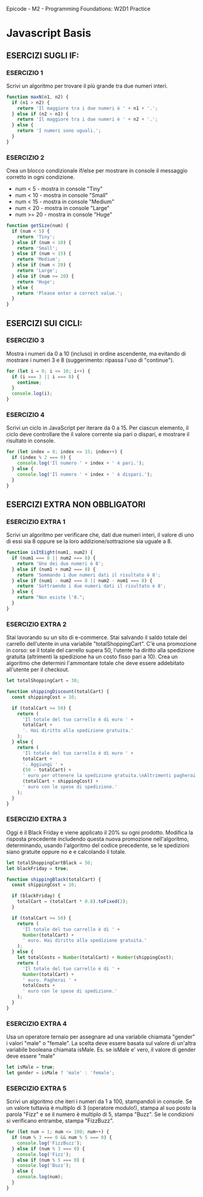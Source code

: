 Epicode - M2 - Programming Foundations: W2D1 Practice

# Javascript Basis

## ESERCIZI SUGLI IF: 

### ESERCIZIO 1
Scrivi un algoritmo per trovare il più grande tra due numeri interi.

~~~javascript  
function maxN(n1, n2) {
  if (n1 > n2) {
    return 'Il maggiore tra i due numeri è ' + n1 + '.';
  } else if (n2 > n1) {
    return 'Il maggiore tra i due numeri è ' + n2 + '.';
  } else {
    return 'I numeri sono uguali.';
  }
}
~~~  

### ESERCIZIO 2
Crea un blocco condizionale if/else per mostrare in console il messaggio corretto in ogni condizione.

- num < 5 - mostra in console "Tiny"
- num < 10 - mostra in console "Small"
- num < 15 - mostra in console "Medium"
- num < 20 - mostra in console "Large"
- num >= 20 - mostra in console "Huge"

~~~javascript  
function getSize(num) {
  if (num < 5) {
    return 'Tiny';
  } else if (num < 10) {
    return 'Small';
  } else if (num < 15) {
    return 'Medium';
  } else if (num < 20) {
    return 'Large';
  } else if (num >= 20) {
    return 'Huge';
  } else {
    return 'Please enter a correct value.';
  }
}
~~~

## ESERCIZI SUI CICLI: 

### ESERCIZIO 3
Mostra i numeri da 0 a 10 (incluso) in ordine ascendente, ma evitando di mostrare i numeri 3 e 8 (suggerimento: ripassa l'uso di "continue").

~~~javascript  
for (let i = 0; i <= 10; i++) {
  if (i === 3 || i === 8) {
    continue;
  }
  console.log(i);
}
~~~

### ESERCIZIO 4
Scrivi un ciclo in JavaScript per iterare da 0 a 15. Per ciascun elemento, il ciclo deve controllare the il valore corrente sia pari o dispari, e mostrare il risultato in console.

~~~javascript  
for (let index = 0; index <= 15; index++) {
  if (index % 2 === 0) {
    console.log('Il numero ' + index + ' è pari.');
  } else {
    console.log('Il numero ' + index + ' è dispari.');
  }
}
~~~

## ESERCIZI EXTRA NON OBBLIGATORI

### ESERCIZIO EXTRA 1
Scrivi un algoritmo per verificare che, dati due numeri interi, il valore di uno di essi sia 8 oppure se la loro addizione/sottrazione sia uguale a 8.

~~~javascript  
function isItEight(num1, num2) {
  if (num1 === 8 || num2 === 8) {
    return 'Uno dei due numeri è 8';
  } else if (num1 + num2 === 8) {
    return 'Sommando i due numeri dati il risultato è 8';
  } else if (num1 - num2 === 8 || num2 - num1 === 8) {
    return 'Sottraendo i due numeri dati il risultato è 8';
  } else {
    return "Non esiste l'8.";
  }
}
~~~

### ESERCIZIO EXTRA 2
Stai lavorando su un sito di e-commerce. Stai salvando il saldo totale del carrello dell'utente in una variabile "totalShoppingCart". C'è una promozione in corso: se il totale del carrello supera 50, l'utente ha diritto alla spedizione gratuita (altrimenti la spedizione ha un costo fisso pari a 10). Crea un algoritmo che determini l'ammontare totale che deve essere addebitato all'utente per il checkout.

~~~javascript 
let totalShoppingCart = 30;

function shippingDiscount(totalCart) {
  const shippingCost = 10;

  if (totalCart >= 50) {
    return (
      'Il totale del tuo carrello è di euro ' +
      totalCart +
      '. Hai diritto alla spedizione gratuita.'
    );
  } else {
    return (
      'Il totale del tuo carrello è di euro ' +
      totalCart +
      '. Aggiungi ' +
      (50 - totalCart) +
      ' euro per ottenere la spedizione gratuita.\nAltrimenti pagherai ' +
      (totalCart + shippingCost) +
      ' euro con le spese di spedizione.'
    );
  }
}
~~~

### ESERCIZIO EXTRA 3
Oggi è il Black Friday e viene applicato il 20% su ogni prodotto.
Modifica la risposta precedente includendo questa nuova promozione nell'algoritmo, determinando, usando l'algoritmo del codice precedente, se le spedizioni siano gratuite oppure no e e calcolando il totale.

~~~javascript 
let totalShoppingCartBlack = 56;
let blackFriday = true;

function shippingBlack(totalCart) {
  const shippingCost = 10;

  if (blackFriday) {
    totalCart = (totalCart * 0.8).toFixed(2);
  }

  if (totalCart >= 50) {
    return (
      'Il totale del tuo carrello è di ' +
      Number(totalCart) +
      ' euro. Hai diritto alla spedizione gratuita.'
    );
  } else {
    let totalCosts = Number(totalCart) + Number(shippingCost);
    return (
      'Il totale del tuo carrello è di ' +
      Number(totalCart) +
      ' euro. Pagherai ' +
      totalCosts +
      ' euro con le spese di spedizione.'
    );
  }
}
~~~

### ESERCIZIO EXTRA 4
Usa un operatore ternaio per assegnare ad una variabile chiamata "gender" i valori "male" o "female".
La scelta deve essere basata sul valore di un'altra variabile booleana chiamata isMale.
Es. se isMale e' vero, il valore di gender deve essere "male"

~~~javascript 
let isMale = true;
let gender = isMale ? 'male' : 'female';
~~~ 

### ESERCIZIO EXTRA 5
Scrivi un algoritmo che iteri i numeri da 1 a 100, stampandoli in console. Se un valore tuttavia è multiplo di 3 (operatore modulo!), stampa al suo posto la parola "Fizz" e se il numero è multiplo di 5, stampa "Buzz". Se le condizioni si verificano entrambe, stampa "FizzBuzz".

~~~javascript
for (let num = 1; num <= 100; num++) {
  if (num % 3 === 0 && num % 5 === 0) {
    console.log('FizzBuzz');
  } else if (num % 3 === 0) {
    console.log('Fizz');
  } else if (num % 5 === 0) {
    console.log('Buzz');
  } else {
    console.log(num);
  }
}
~~~